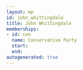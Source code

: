 ```yaml
---
layout: mp
id: john_whittingdale
title: John Whittingdale
memberships:
- id: con
  name: Conservative Party
  start: 
  end: 
autogenerated: true
---
```

